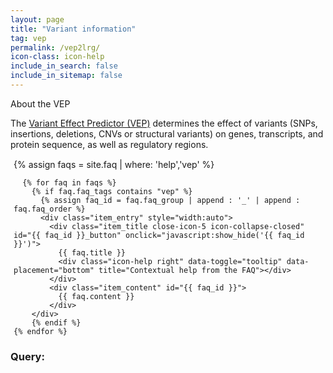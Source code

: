 ```yaml
---
layout: page
title: "Variant information"
tag: vep
permalink: /vep2lrg/
icon-class: icon-help
include_in_search: false
include_in_sitemap: false
---
```


<script type="text/javascript" src="/js/vep2lrg.js"></script>
<script type="text/javascript">
  window.onload = function () {
    get_vep_results();
  }
</script>

<div class="section-box" id="search_help">
  <div class="clearfix">
    <div class="section-header icon-help left">About the VEP</div>
    <div class="right close-button icon-close close-icon-0" title="Close this box" onclick="javascript:$('#search_help').hide()"></div>
  </div>
  <p class="margin-top-5 margin-bottom-0 smaller-text">
    The <a class="icon-external-link" href="{{ site.urls.ensembl }}/info/docs/tools/vep/index.html" target="_blank">Variant Effect Predictor (VEP)</a> determines the effect of variants (SNPs, insertions, deletions, CNVs or structural variants) on genes, transcripts, and protein sequence, as well as regulatory regions. 
  </p>
  <div style="margin: 15px 5px 0px">
    {% assign faqs = site.faq | where: 'help','vep' %}
     
      {% for faq in faqs %}
        {% if faq.faq_tags contains "vep" %}
          {% assign faq_id = faq.faq_group | append : '_' | append : faq.faq_order %}
          <div class="item_entry" style="width:auto">
            <div class="item_title close-icon-5 icon-collapse-closed" id="{{ faq_id }}_button" onclick="javascript:show_hide('{{ faq_id }}')">
              {{ faq.title }}
              <div class="icon-help right" data-toggle="tooltip" data-placement="bottom" title="Contextual help from the FAQ"></div>
            </div>
            <div class="item_content" id="{{ faq_id }}">
              {{ faq.content }}
            </div>
        </div>
        {% endif %}
    {% endfor %}
  </div>
</div>


<!-- Searched entry -->
<h3>Query: <span class="vep_hgvs"></span></h3>

<div id="vep_msg" style="display:none">
  <h4 class="icon-info close-icon-5 smaller-icon" style="text-align:center">Request sent to Ensembl. Please wait for the results ...</h4>
  <div class="loader" style="text-align:center"></div>
</div>


<!-- VEP results -->
<div id="vep_results" style="display:none">


  <!-- Co-located variants -->
  <div id="coloc_variants">
    <h3 class="icon-location smaller-icon close-icon-5 margin-top-50 margin-bottom-10">Co-located variant(s)</h3>
    <div id="coloc_variants_entry"></div>
  </div>

  <!-- Sequence variants -->
  <div id="seq_variants">  
    <table id="seq_variants_table" class="table table-hover table-lrg">
      <thead>
        <tr><th colspan="3" style="with:100%">Genomic sequences</th></tr>
        <tr>
          <th style="with:20%"></th>
          <th style="with:40%">Primary reference genome (<span class="assembly"></span>)</th>
          <th style="with:40%">LRG genomic</th>
        </tr>
      </thead>
      <tbody id="gen_seq">
        <tr>
          <td><b>Alleles</b></td>
          <td id="gen_ref_cell">
            <div id="gen_ref_fwd" style="text-align:center"></div>
            <div class="clearfix">
              <div class="arrow ref_arrow"><div class="line"></div><div class="point point_right"></div></div>
            </div>
            <div class="clearfix">
              <div class="arrow ref_arrow"><div class="point point_left"></div><div class="line"></div></div>
            </div>
            <div id="gen_ref_rev" style="text-align:center"></div>
          </td>
          <td id="gen_lrg_cell">
            <div id="gen_lrg_fwd" style="text-align:center"></div>
            <div class="clearfix">
              <div class="arrow"><div class="line lrg_blue_bg"></div><div class="point point_right lrg_blue"></div></div>
            </div>
            <div class="clearfix">
              <div class="arrow"><div class="point point_left lrg_blue"></div><div class="line lrg_blue_bg"></div></div>
            </div>
            <div id="gen_lrg_rev" style="text-align:center"></div>
          </td>
        </tr>
        <tr id="allele_freq_row">
          <td><b>Allele frequency</b></td>
          <td id="ref_al_cell"></td>
          <td id="lrg_al_cell"></td>
        </tr>
      </tbody>
      <thead>
        <tr><th colspan="3">Transcript sequences</th></tr>
        <tr>
          <th></th>
          <th>Ensembl transcripts</th>
          <th>LRG and RefSeq transcripts</th>
        </tr>
      </thead>
      <tbody id="trans_seq">
        <tr>
          <td><b>Transcript alleles</b></td>
          <td id="tr_ref_cell">            
            <div class="clearfix">
              <div id="tr_ref_arrow" class="arrow"></div>
            </div>
            <div id="tr_ref_al" style="text-align:center"></div>
          </td>
          <td id="tr_lrg_cell">            
            <div class="clearfix">
              <div id="tr_lrg_arrow" class="arrow"></div>
            </div>
            <div id="tr_lrg_al" style="text-align:center"></div>
          </td>
        </tr>
      </tbody>
    </table>
  </div>


  
  <h2>Results for <span class="vep_hgvs"></span></h2>

  <!-- Summary results -->
  <div id="vep_summmary">
    <div class="clearfix">
      <div class="col-xs-8 col-sm-8 col-md-7 col-lg-7 padding-left-0">
        <table class="table-vep-sum" style="width:100%"><tbody></tbody></table>
      </div>
      <div class="col-xs-4 col-sm-4 col-md-5 col-lg-5 padding-right-0">
        <table class="table-vep-map"><tbody></tbody></table>
      </div>
    </div>
    <div id="vep_strand"></div>
  </div>



  <!-- Transcript consequences -->
  <h3 class="icon-analyse smaller-icon close-icon-5 margin-top-50 margin-bottom-10">Transcript consequences</h3>

  <div id="tr_consequences">
    <table class="table table-hover table-lrg">
      <thead>
        <tr>
          <th>Gene</th>
          <th>Transcript</th>
          <th>Biotype</th>
          <th>Strand</th>
          <th>HGVS</th> 
          <th>Consequences<a class="icon-info-link" href="{{ site.urls.conseq_url }}consequences" data-toggle="tooltip" data-placement="bottom" title="Click here to see the list of consequences and their descriptions" target="_blank"></a></th>
          <th>Non-reference genome allele</th>
          <th>IMPACT<a class="icon-info-link" href="{{ site.urls.conseq_url }}consequences" data-toggle="tooltip" data-placement="bottom" title="Click here to see the list of consequences and their descriptions" target="_blank"></a></th>
        </tr>
      </thead>
      <tbody></tbody>  
    </table>
  </div>

</div>



